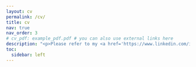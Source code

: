 ```yaml
---
layout: cv
permalink: /cv/
title: cv
nav: true
nav_order: 3
# cv_pdf: example_pdf.pdf # you can also use external links here
description: "<p>Please refer to my <a href='https://www.linkedin.com/in/lingkang-zhu/' target='_blank' rel='noopener noreferrer'>LinkedIn profile</a> for more details.</p>"
toc:
  sidebar: left
---
```

